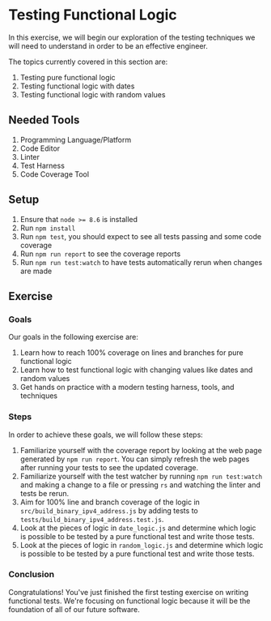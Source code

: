 # Testing Functional Logic

In this exercise, we will begin our exploration of the testing techniques we will need to understand in order to be an effective engineer.

The topics currently covered in this section are:

1. Testing pure functional logic
2. Testing functional logic with dates
3. Testing functional logic with random values

## Needed Tools

1. Programming Language/Platform
2. Code Editor
2. Linter
3. Test Harness
4. Code Coverage Tool

## Setup

1. Ensure that `node >= 8.6` is installed
2. Run `npm install`
3. Run `npm test`, you should expect to see all tests passing and some code coverage
4. Run `npm run report` to see the coverage reports
5. Run `npm run test:watch` to have tests automatically rerun when changes are made

## Exercise

### Goals

Our goals in the following exercise are:

1. Learn how to reach 100% coverage on lines and branches for pure functional logic
2. Learn how to test functional logic with changing values like dates and random values
3. Get hands on practice with a modern testing harness, tools, and techniques

### Steps

In order to achieve these goals, we will follow these steps:

1. Familiarize yourself with the coverage report by looking at the web page generated by `npm run report`. You can simply refresh the web pages after running your tests to see the updated coverage.
2. Familiarize yourself with the test watcher by running `npm run test:watch` and making a change to a file or pressing `rs` and watching the linter and tests be rerun.
3. Aim for 100% line and branch coverage of the logic in `src/build_binary_ipv4_address.js` by adding tests to `tests/build_binary_ipv4_address.test.js`.
4. Look at the pieces of logic in `date_logic.js` and determine which logic is possible to be tested by a pure functional test and write those tests.
5. Look at the pieces of logic in `random_logic.js` and determine which logic is possible to be tested by a pure functional test and write those tests.

### Conclusion

Congratulations! You've just finished the first testing exercise on writing functional tests. We're focusing on functional logic because it will be the foundation of all of our future software.